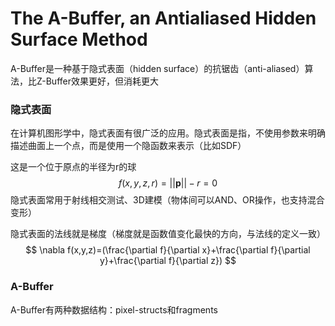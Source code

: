 # The A-Buffer, an Antialiased Hidden Surface Method

A-Buffer是一种基于隐式表面（hidden surface）的抗锯齿（anti-aliased）算法，比Z-Buffer效果更好，但消耗更大

### 隐式表面

在计算机图形学中，隐式表面有很广泛的应用。隐式表面是指，不使用参数来明确描述曲面上一个点，而是使用一个隐函数来表示（比如SDF）

这是一个位于原点的半径为r的球
$$
f(x,y,z,r)=||\mathbf{p}||-r=0
$$
隐式表面常用于射线相交测试、3D建模（物体间可以AND、OR操作，也支持混合变形）

隐式表面的法线就是梯度（梯度就是函数值变化最快的方向，与法线的定义一致）
$$
\nabla f(x,y,z)=(\frac{\partial f}{\partial x}+\frac{\partial f}{\partial y}+\frac{\partial f}{\partial z})
$$

### A-Buffer

A-Buffer有两种数据结构：pixel-structs和fragments



